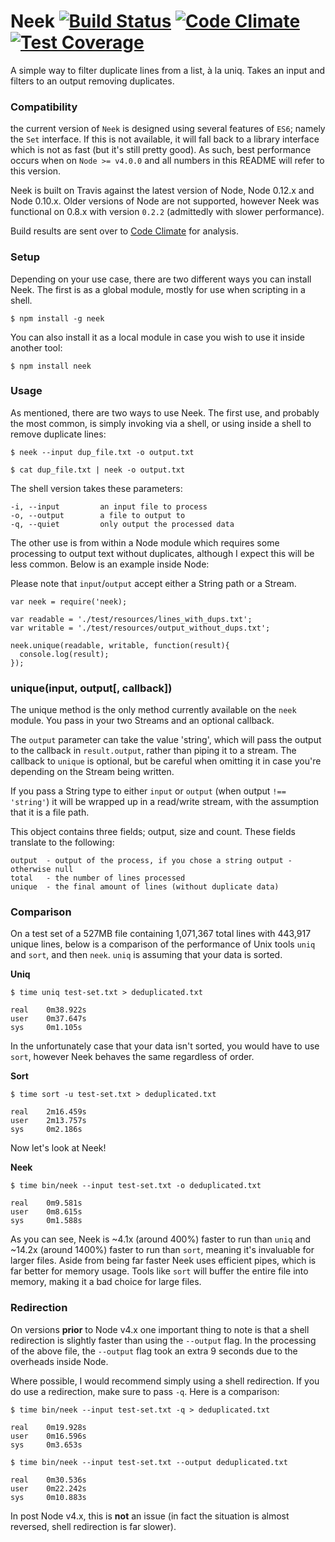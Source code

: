 Neek [![Build Status](https://travis-ci.org/zackehh/neek.svg?branch=master)](https://travis-ci.org/zackehh/neek) [![Code Climate](https://codeclimate.com/github/zackehh/neek/badges/gpa.svg)](https://codeclimate.com/github/zackehh/neek) [![Test Coverage](https://codeclimate.com/github/zackehh/neek/badges/coverage.svg)](https://codeclimate.com/github/zackehh/neek)
====

A simple way to filter duplicate lines from a list, à la uniq. Takes an input and filters to an output removing duplicates.

### Compatibility ###

the current version of `Neek` is designed using several features of `ES6`; namely the `Set` interface. If this is not available, it will fall back to a library interface which is not as fast (but it's still pretty good). As such, best performance occurs when on `Node >= v4.0.0` and all numbers in this README will refer to this version.

Neek is built on Travis against the latest version of Node, Node 0.12.x and Node 0.10.x. Older versions of Node are not supported, however Neek was functional on 0.8.x with version `0.2.2` (admittedly with slower performance).

Build results are sent over to [Code Climate](https://codeclimate.com/github/zackehh/neek) for analysis.

### Setup ###

Depending on your use case, there are two different ways you can install Neek. The first is as a global module, mostly for use when scripting in a shell.

```
$ npm install -g neek
```

You can also install it as a local module in case you wish to use it inside another tool:

```
$ npm install neek
```

### Usage ###

As mentioned, there are two ways to use Neek. The first use, and probably the most common, is simply invoking via a shell, or using inside a shell to remove duplicate lines:

```
$ neek --input dup_file.txt -o output.txt

$ cat dup_file.txt | neek -o output.txt
```

The shell version takes these parameters:

```
-i, --input         an input file to process
-o, --output        a file to output to
-q, --quiet         only output the processed data
```

The other use is from within a Node module which requires some processing to output text without duplicates, although I expect this will be less common. Below is an example inside Node:

Please note that `input`/`output` accept either a String path or a Stream.

```
var neek = require('neek);

var readable = './test/resources/lines_with_dups.txt';
var writable = './test/resources/output_without_dups.txt';

neek.unique(readable, writable, function(result){
  console.log(result);
});
```

### unique(input, output[, callback])

The unique method is the only method currently available on the `neek` module. You pass in your two Streams and an optional callback.

The `output` parameter can take the value 'string', which will pass the output to the callback in `result.output`, rather than piping it to a stream. The callback to `unique` is optional, but be careful when omitting it in case you're depending on the Stream being written.

If you pass a String type to either `input` or `output` (when output `!== 'string'`) it will be wrapped up in a read/write stream, with the assumption that it is a file path.

This object contains three fields; output, size and count. These fields translate to the following:

```
output  - output of the process, if you chose a string output - otherwise null
total   - the number of lines processed
unique  - the final amount of lines (without duplicate data)
```

### Comparison ###

On a test set of a 527MB file containing 1,071,367 total lines with 443,917 unique lines, below is a comparison of the performance of Unix tools `uniq` and `sort`, and then `neek`. `uniq` is assuming that your data is sorted.

**Uniq**

```
$ time uniq test-set.txt > deduplicated.txt

real	0m38.922s
user	0m37.647s
sys	    0m1.105s
```

In the unfortunately case that your data isn't sorted, you would have to use `sort`, however Neek behaves the same regardless of order.

**Sort**

```
$ time sort -u test-set.txt > deduplicated.txt

real	2m16.459s
user	2m13.757s
sys	    0m2.186s
```

Now let's look at Neek!

**Neek**

```
$ time bin/neek --input test-set.txt -o deduplicated.txt

real	0m9.581s
user	0m8.615s
sys	    0m1.588s
```

As you can see, Neek is ~4.1x (around 400%) faster to run than `uniq` and ~14.2x (around 1400%) faster to run than `sort`, meaning it's invaluable for larger files. Aside from being far faster Neek uses efficient pipes, which is far better for memory usage. Tools like `sort` will buffer the entire file into memory, making it a bad choice for large files.

### Redirection ###

On versions **prior** to Node v4.x one important thing to note is that a shell redirection is slightly faster than using the `--output` flag. In the processing of the above file, the `--output` flag took an extra 9 seconds due to the overheads inside Node.

Where possible, I would recommend simply using a shell redirection. If you do use a redirection, make sure to pass `-q`. Here is a comparison:

```
$ time bin/neek --input test-set.txt -q > deduplicated.txt

real	0m19.928s
user	0m16.596s
sys	    0m3.653s

$ time bin/neek --input test-set.txt --output deduplicated.txt

real	0m30.536s
user	0m22.242s
sys	    0m10.883s
```

In post Node v4.x, this is **not** an issue (in fact the situation is almost reversed, shell redirection is far slower).
